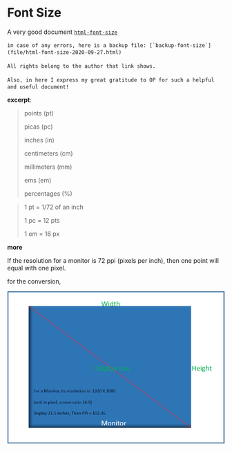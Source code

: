 ---
---

# Font Size

A very good document [`html-font-size`](https://smad.jmu.edu/shen/webtype/measure.html)


```note
in case of any errors, here is a backup file: [`backup-font-size`](file/html-font-size-2020-09-27.html)

All rights belong to the author that link shows.

Also, in here I express my great gratitude to OP for such a helpful and useful document!
```

**excerpt**:

> points (pt)
> 
> picas (pc)
> 
> inches (in)
> 
> centimeters (cm)
> 
> millimeters (mm)
> 
> ems (em)
> 
> percentages (%)


> 1 pt = 1/72 of an inch
> 
> 1 pc = 12 pts
> 
> 1 em = 16 px



**more** 

If the resolution for a monitor is 72 ppi (pixels per inch), then one point will equal with one pixel.

for the conversion,

![monitor-ppi](file/monitor-ppi.png)


